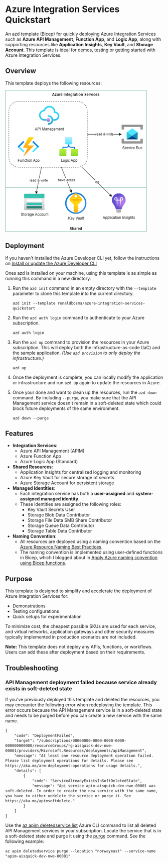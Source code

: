 # Azure Integration Services Quickstart

An azd template (Bicep) for quickly deploying Azure Integration Services such as **Azure API Management**, **Function App**, and **Logic App**, along with supporting resources like **Application Insights**, **Key Vault**, and **Storage Account**. This template is ideal for demos, testing or getting started with Azure Integration Services.

## Overview

This template deploys the following resources:

![Infra](diagrams/aisquick-diagrams-infra.png)

## Deployment

If you haven't installed the Azure Developer CLI yet, follow the instructions on [Install or update the Azure Developer CLI](https://learn.microsoft.com/en-us/azure/developer/azure-developer-cli/install-azd)

Ones azd is installed on your machine, using this template is as simple as running this command in a new directory.

1. Run the `azd init` command in an empty directory with the `--template` parameter to clone this template into the current directory.

    ```
    azd init --template ronaldbosma/azure-integration-services-quickstart
    ```

1. Run the `azd auth login` command to authenticate to your Azure subscription.
  
    ```
    azd auth login
    ```

1. Run the `azd up` command to provision the resources in your Azure subscription. This will deploy both the infrastructure-as-code (IaC) and the sample application. _(Use `azd provision` to only deploy the infrastructure.)_

    ```
    azd up
    ```

1. Once the deployment is complete, you can locally modify the application or infrastructure and run `azd up` again to update the resources in Azure.

1. Once your done and want to clean up the resources, run the `azd down` command. By including `--purge`, you make sure that the API Management service doesn't remain in a soft-deleted state which could block future deployments of the same environment.

    ```
    azd down --purge
    ```

## Features

- **Integration Services**:
  - Azure API Management (APIM)
  - Azure Function App
  - Azure Logic App (Standard)
- **Shared Resources**:
  - Application Insights for centralized logging and monitoring
  - Azure Key Vault for secure storage of secrets
  - Azure Storage Account for persistent storage
- **Managed Identities**:
  - Each integration service has both a **user-assigned** and **system-assigned managed identity**.
  - These identities are assigned the following roles:
    - Key Vault Secrets User
    - Storage Blob Data Contributor
    - Storage File Data SMB Share Contributor
    - Storage Queue Data Contributor
    - Storage Table Data Contributor
- **Naming Convention**:
  - All resources are deployed using a naming convention based on the [Azure Resource Naming Best Practices](https://learn.microsoft.com/en-us/azure/cloud-adoption-framework/ready/azure-best-practices/resource-naming). 
  - The naming convention is implemented using user-defined functions in Bicep, which I blogged about in [Apply Azure naming convention using Bicep functions](https://ronaldbosma.github.io/blog/2024/06/05/apply-azure-naming-convention-using-bicep-functions/).


## Purpose

This template is designed to simplify and accelerate the deployment of Azure Integration Services for:
- Demonstrations
- Testing configurations
- Quick setups for experimentation

To minimize cost, the cheapest possible SKUs are used for each service, and virtual networks, application gateways and other security measures typically implemented in production scenarios are not included.

**Note:** This template does not deploy any APIs, functions, or workflows. Users can add these after deployment based on their requirements.


## Troubleshooting

### API Management deployment failed because service already exists in soft-deleted state

If you've previously deployed this template and deleted the resources, you may encounter the following error when redeploying the template. This error occurs because the API Management service is in a soft-deleted state and needs to be purged before you can create a new service with the same name.

```
{
    "code": "DeploymentFailed",
    "target": "/subscriptions/00000000-0000-0000-0000-000000000000/resourceGroups/rg-aisquick-dev-nwe-00001/providers/Microsoft.Resources/deployments/apiManagement",
    "message": "At least one resource deployment operation failed. Please list deployment operations for details. Please see https://aka.ms/arm-deployment-operations for usage details.",
    "details": [
        {
            "code": "ServiceAlreadyExistsInSoftDeletedState",
            "message": "Api service apim-aisquick-dev-nwe-00001 was soft-deleted. In order to create the new service with the same name, you have to either undelete the service or purge it. See https://aka.ms/apimsoftdelete."
        }
    ]
}
```

Use the [az apim deletedservice list](https://learn.microsoft.com/en-us/cli/azure/apim/deletedservice?view=azure-cli-latest#az-apim-deletedservice-list) Azure CLI command to list all deleted API Management services in your subscription. Locate the service that is in a soft-deleted state and purge it using the [purge](https://learn.microsoft.com/en-us/cli/azure/apim/deletedservice?view=azure-cli-latest#az-apim-deletedservice-purge) command. See the following example:

```
az apim deletedservice purge --location "norwayeast" --service-name "apim-aisquick-dev-nwe-00001"
```
